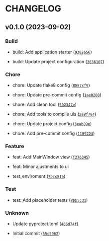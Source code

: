 # CHANGELOG



## v0.1.0 (2023-09-02)

### Build

* build: Add application starter ([`9382656`](https://github.com/4ngelf/CustomDownloader/commit/93826563cd442b2f6ef6178201af1899fd891e20))

* build: Update project configuration ([`3636107`](https://github.com/4ngelf/CustomDownloader/commit/3636107a42cc5f5a8e7b2d30fe0599b6dbd753ee))

### Chore

* chore: Update flake8 config ([`8887cf9`](https://github.com/4ngelf/CustomDownloader/commit/8887cf9e4d9d020689670f67c7a4786893c06613))

* chore: Update pre-commit config ([`1ae0208`](https://github.com/4ngelf/CustomDownloader/commit/1ae020869deff02c4c85cf1c632708669b2a3655))

* chore: Add clean tool ([`592347e`](https://github.com/4ngelf/CustomDownloader/commit/592347e3049f591f039addeb43b9168bc9314023))

* chore: Add tools to compile uis ([`2a8f784`](https://github.com/4ngelf/CustomDownloader/commit/2a8f7845aae324582d0612568d51c3bcbe739af4))

* chore: Update project config ([`3eab89e`](https://github.com/4ngelf/CustomDownloader/commit/3eab89eb82062d4112c256dc0fbcc246557477ff))

* chore: Add pre-commit config ([`1189224`](https://github.com/4ngelf/CustomDownloader/commit/1189224848c8df113d3a31b5e109592fb9388e99))

### Feature

* feat: Add MainWindow view ([`f276345`](https://github.com/4ngelf/CustomDownloader/commit/f2763455543262559e0b1c868cc03df481d9de5d))

* feat: Minor ajustments to ui

+ test_enviroment ([`7bcc81a`](https://github.com/4ngelf/CustomDownloader/commit/7bcc81acdbe73e5149ba757b0000725eb106f512))

### Test

* test: Add placeholder tests ([`8bb5c31`](https://github.com/4ngelf/CustomDownloader/commit/8bb5c31cc4e165a58c4aa2b6e53a2b8bf825e22c))

### Unknown

* Update pyproject.toml ([`466d74f`](https://github.com/4ngelf/CustomDownloader/commit/466d74f654d42b52d0f7154c19562054d5a92a2f))

* Initial commit ([`55c5962`](https://github.com/4ngelf/CustomDownloader/commit/55c5962a0e85ef4f5550b53f5df2bf5cecdd5b06))
